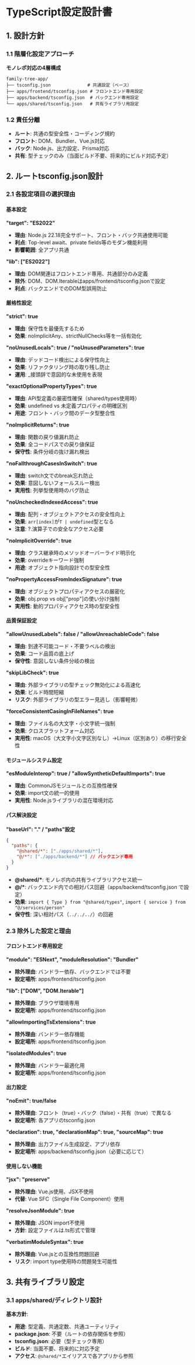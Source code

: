 # TypeScript設定設計書

## 1. 設計方針

### 1.1 階層化設定アプローチ

**モノレポ対応の4層構成**

```
family-tree-app/
├── tsconfig.json              # 共通設定（ベース）
├── apps/frontend/tsconfig.json # フロントエンド専用設定
├── apps/backend/tsconfig.json  # バックエンド専用設定
└── apps/shared/tsconfig.json   # 共有ライブラリ用設定
```

### 1.2 責任分離

- **ルート**: 共通の型安全性・コーディング規約
- **フロント**: DOM、Bundler、Vue.js対応
- **バック**: Node.js、出力設定、Prisma対応
- **共有**: 型チェックのみ（当面ビルド不要、将来的にビルド対応予定）

## 2. ルートtsconfig.json設計

### 2.1 各設定項目の選択理由

#### **基本設定**

**"target": "ES2022"**

- **理由**: Node.js 22.18完全サポート、フロント・バック共通使用可能
- **利点**: Top-level await、private fields等のモダン機能利用
- **影響範囲**: 全アプリ共通

**"lib": ["ES2022"]**

- **理由**: DOM関連はフロントエンド専用、共通部分のみ定義
- **除外**: DOM、DOM.Iterableはapps/frontend/tsconfig.jsonで設定
- **利点**: バックエンドでのDOM型誤用防止

#### **厳格性設定**

**"strict": true**

- **理由**: 保守性を最優先するため
- **効果**: noImplicitAny、strictNullChecks等を一括有効化

**"noUnusedLocals": true / "noUnusedParameters": true**

- **理由**: デッドコード検出による保守性向上
- **効果**: リファクタリング時の取り残し防止
- **運用**: \_接頭辞で意図的な未使用を表現

**"exactOptionalPropertyTypes": true**

- **理由**: API型定義の厳密性確保（shared/types使用時）
- **効果**: undefined vs 未定義プロパティの明確区別
- **用途**: フロント・バック間のデータ型整合性

**"noImplicitReturns": true**

- **理由**: 関数の戻り値漏れ防止
- **効果**: 全コードパスでの戻り値保証
- **保守性**: 条件分岐の抜け漏れ検出

**"noFallthroughCasesInSwitch": true**

- **理由**: switch文でのbreak忘れ防止
- **効果**: 意図しないフォールスルー検出
- **実用性**: 列挙型使用時のバグ防止

**"noUncheckedIndexedAccess": true**

- **理由**: 配列・オブジェクトアクセスの安全性向上
- **効果**: `arr[index]`が`T | undefined`型となる
- **注意**: ?.演算子での安全なアクセス必要

**"noImplicitOverride": true**

- **理由**: クラス継承時のメソッドオーバーライド明示化
- **効果**: overrideキーワード強制
- **用途**: オブジェクト指向設計での型安全性

**"noPropertyAccessFromIndexSignature": true**

- **理由**: オブジェクトプロパティアクセスの厳密化
- **効果**: obj.prop vs obj["prop"]の使い分け強制
- **実用性**: 動的プロパティアクセス時の型安全性

#### **品質保証設定**

**"allowUnusedLabels": false / "allowUnreachableCode": false**

- **理由**: 到達不可能コード・不要ラベルの検出
- **効果**: コード品質の底上げ
- **保守性**: 意図しない条件分岐の検出

**"skipLibCheck": true**

- **理由**: 外部ライブラリの型チェック無効化による高速化
- **効果**: ビルド時間短縮
- **リスク**: 外部ライブラリの型エラー見逃し（影響軽微）

**"forceConsistentCasingInFileNames": true**

- **理由**: ファイル名の大文字・小文字統一強制
- **効果**: クロスプラットフォーム対応
- **実用性**: macOS（大文字小文字区別なし）→Linux（区別あり）の移行安全性

#### **モジュールシステム設定**

**"esModuleInterop": true / "allowSyntheticDefaultImports": true**

- **理由**: CommonJSモジュールとの互換性確保
- **効果**: import文の統一的使用
- **実用性**: Node.jsライブラリの混在環境対応

#### **パス解決設定**

**"baseUrl": "." / "paths"設定**

```json
{
  "paths": {
    "@shared/*": ["./apps/shared/*"],
    "@/*": ["./apps/backend/*"] // バックエンド専用
  }
}
```

- **@shared/\***: モノレポ内の共有ライブラリアクセス統一
- **@/\***: バックエンド内での相対パス回避（apps/backend/tsconfig.json で設定）
- **効果**: `import { Type } from "@shared/types"`, `import { service } from "@/services/person"`
- **保守性**: 深い相対パス（`../../../`）の回避

### 2.3 除外した設定と理由

#### **フロントエンド専用設定**

**"module": "ESNext", "moduleResolution": "Bundler"**

- **除外理由**: バンドラー依存、バックエンドでは不要
- **設定場所**: apps/frontend/tsconfig.json

**"lib": ["DOM", "DOM.Iterable"]**

- **除外理由**: ブラウザ環境専用
- **設定場所**: apps/frontend/tsconfig.json

**"allowImportingTsExtensions": true**

- **除外理由**: バンドラー依存機能
- **設定場所**: apps/frontend/tsconfig.json

**"isolatedModules": true**

- **除外理由**: バンドラー最適化用
- **設定場所**: apps/frontend/tsconfig.json

#### **出力設定**

**"noEmit": true/false**

- **除外理由**: フロント（true）・バック（false）・共有（true）で異なる
- **設定場所**: 各アプリのtsconfig.json

**"declaration": true, "declarationMap": true, "sourceMap": true**

- **除外理由**: 出力ファイル生成設定、アプリ依存
- **設定場所**: apps/backend/tsconfig.json（必要に応じて）

#### **使用しない機能**

**"jsx": "preserve"**

- **除外理由**: Vue.js使用、JSX不使用
- **代替**: Vue SFC（Single File Component）使用

**"resolveJsonModule": true**

- **除外理由**: JSON import不使用
- **方針**: 設定ファイルは.ts形式で管理

**"verbatimModuleSyntax": true**

- **除外理由**: Vue.jsとの互換性問題回避
- **リスク**: import type使用時の問題発生可能性

## 3. 共有ライブラリ設定

### 3.1 apps/shared/ディレクトリ設計

**基本方針**:

- **用途**: 型定義、共通定数、共通ユーティリティ
- **package.json**: 不要（ルートの依存関係を参照）
- **tsconfig.json**: 必要（型チェック専用）
- **ビルド**: 当面不要、将来的に対応予定
- **アクセス**: `@shared/*`エイリアスで各アプリから参照
